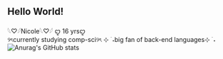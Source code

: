 ## Hello World!
𓆩♡𓆪Nicole𓆩♡𓆪
ꨄ 16 yrsꨄ  
୨ৎcurrently studying comp-sci୨ৎ
⊹ ࣪ ˖big fan of back-end languages⊹ ࣪ ˖
![Anurag's GitHub stats](https://github-readme-stats.vercel.app/api?username=nicolerezhub&theme=dark&show_icons=true)


<!--
**nicolerezhub/nicolerezhub** is a ✨ _special_ ✨ repository because its `README.md` (this file) appears on your GitHub profile.

Here are some ideas to get you started:

- 🔭 I’m currently working on ...

- 👯 I’m looking to collaborate on ...
- 🤔 I’m looking for help with ...
- 💬 Ask me about ...
- 📫 How to reach me: ...
- 😄 Pronouns: ...

-->
